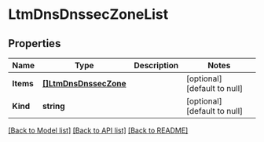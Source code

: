# LtmDnsDnssecZoneList

## Properties
Name | Type | Description | Notes
------------ | ------------- | ------------- | -------------
**Items** | [**[]LtmDnsDnssecZone**](ltm_dns_dnssec_zone.md) |  | [optional] [default to null]
**Kind** | **string** |  | [optional] [default to null]

[[Back to Model list]](../README.md#documentation-for-models) [[Back to API list]](../README.md#documentation-for-api-endpoints) [[Back to README]](../README.md)


